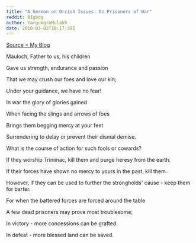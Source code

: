 ```yaml
---
title: "A Sermon on Orcish Issues: On Prisoners of War"
reddit: 81gbdq
author: YargukgroMulakh
date: 2018-03-02T18:17:39Z
---
```


[Source = My Blog](http://the-golzarga-ornim.blogspot.co.uk/2018/03/a-sermon-on-orcish-issues-on-prisoners.html)

Mauloch, Father to us, his children

Gave us strength, endurance and passion

That we may crush our foes and love our kin;

Under your guidance, we have no fear!

In war the glory of glories gained

When facing the slings and arrows of foes

Brings them begging mercy at your feet

Surrendering to delay or prevent their dismal demise.


What is the course of action for such fools or cowards?

If they worship Trinimac, kill them and purge heresy from the earth.

If their forces have shown no mercy to yours in the past, kill them.

However, if they can be used to further the strongholds' cause - keep them for barter.

For when the battered forces are forced around the table

A few dead prisoners may prove most troublesome;

In victory - more concessions can be grafted.

In defeat - more blessed land can be saved.


